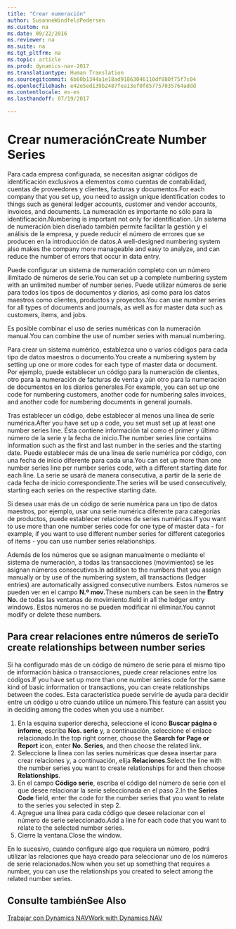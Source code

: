 ```yaml
---
title: "Crear numeración"
author: SusanneWindfeldPedersen
ms.custom: na
ms.date: 09/22/2016
ms.reviewer: na
ms.suite: na
ms.tgt_pltfrm: na
ms.topic: article
ms.prod: dynamics-nav-2017
ms.translationtype: Human Translation
ms.sourcegitcommit: 6b60b1344a1e18ad91863046110df880f75f7c04
ms.openlocfilehash: e42e5ed139b2487fea13ef0fd57757035764addd
ms.contentlocale: es-es
ms.lasthandoff: 07/19/2017

---
```


# <a name="create-number-series"></a><span data-ttu-id="992a7-102">Crear numeración</span><span class="sxs-lookup"><span data-stu-id="992a7-102">Create Number Series</span></span>

<span data-ttu-id="992a7-103">Para cada empresa configurada, se necesitan asignar códigos de identificación exclusivos a elementos como cuentas de contabilidad, cuentas de proveedores y clientes, facturas y documentos.</span><span class="sxs-lookup"><span data-stu-id="992a7-103">For each company that you set up, you need to assign unique identification codes to things such as general ledger accounts, customer and vendor accounts, invoices, and documents.</span></span> <span data-ttu-id="992a7-104">La numeración es importante no sólo para la identificación.</span><span class="sxs-lookup"><span data-stu-id="992a7-104">Numbering is important not only for identification.</span></span> <span data-ttu-id="992a7-105">Un sistema de numeración bien diseñado también permite facilitar la gestión y el análisis de la empresa, y puede reducir el número de errores que se producen en la introducción de datos.</span><span class="sxs-lookup"><span data-stu-id="992a7-105">A well-designed numbering system also makes the company more manageable and easy to analyze, and can reduce the number of errors that occur in data entry.</span></span>

<span data-ttu-id="992a7-106">Puede configurar un sistema de numeración completo con un número ilimitado de números de serie.</span><span class="sxs-lookup"><span data-stu-id="992a7-106">You can set up a complete numbering system with an unlimited number of number series.</span></span> <span data-ttu-id="992a7-107">Puede utilizar números de serie para todos los tipos de documentos y diarios, así como para los datos maestros como clientes, productos y proyectos.</span><span class="sxs-lookup"><span data-stu-id="992a7-107">You can use number series for all types of documents and journals, as well as for master data such as customers, items, and jobs.</span></span>

<span data-ttu-id="992a7-108">Es posible combinar el uso de series numéricas con la numeración manual.</span><span class="sxs-lookup"><span data-stu-id="992a7-108">You can combine the use of number series with manual numbering.</span></span>

<span data-ttu-id="992a7-109">Para crear un sistema numérico, establezca uno o varios códigos para cada tipo de datos maestros o documento.</span><span class="sxs-lookup"><span data-stu-id="992a7-109">You create a numbering system by setting up one or more codes for each type of master data or document.</span></span> <span data-ttu-id="992a7-110">Por ejemplo, puede establecer un código para la numeración de clientes, otro para la numeración de facturas de venta y aún otro para la numeración de documentos en los diarios generales.</span><span class="sxs-lookup"><span data-stu-id="992a7-110">For example, you can set up one code for numbering customers, another code for numbering sales invoices, and another code for numbering documents in general journals.</span></span>

<span data-ttu-id="992a7-111">Tras establecer un código, debe establecer al menos una línea de serie numérica.</span><span class="sxs-lookup"><span data-stu-id="992a7-111">After you have set up a code, you set must set up at least one number series line.</span></span> <span data-ttu-id="992a7-112">Ésta contiene información tal como el primer y último número de la serie y la fecha de inicio.</span><span class="sxs-lookup"><span data-stu-id="992a7-112">The number series line contains information such as the first and last number in the series and the starting date.</span></span> <span data-ttu-id="992a7-113">Puede establecer más de una línea de serie numérica por código, con una fecha de inicio diferente para cada una.</span><span class="sxs-lookup"><span data-stu-id="992a7-113">You can set up more than one number series line per number series code, with a different starting date for each line.</span></span> <span data-ttu-id="992a7-114">La serie se usará de manera consecutiva, a partir de la serie de cada fecha de inicio correspondiente.</span><span class="sxs-lookup"><span data-stu-id="992a7-114">The series will be used consecutively, starting each series on the respective starting date.</span></span>

<span data-ttu-id="992a7-115">Si desea usar más de un código de serie numérica para un tipo de datos maestros, por ejemplo, usar una serie numérica diferente para categorías de productos, puede establecer relaciones de series numéricas.</span><span class="sxs-lookup"><span data-stu-id="992a7-115">If you want to use more than one number series code for one type of master data - for example, if you want to use different number series for different categories of items - you can use number series relationships.</span></span>

<span data-ttu-id="992a7-116">Además de los números que se asignan manualmente o mediante el sistema de numeración, a todas las transacciones (movimientos) se les asignan números consecutivos.</span><span class="sxs-lookup"><span data-stu-id="992a7-116">In addition to the numbers that you assign manually or by use of the numbering system, all transactions (ledger entries) are automatically assigned consecutive numbers.</span></span> <span data-ttu-id="992a7-117">Estos números se pueden ver en el campo **N.º mov.**</span><span class="sxs-lookup"><span data-stu-id="992a7-117">These numbers can be seen in the **Entry No.**</span></span> <span data-ttu-id="992a7-118">de todas las ventanas de movimiento.</span><span class="sxs-lookup"><span data-stu-id="992a7-118">field in all the ledger entry windows.</span></span> <span data-ttu-id="992a7-119">Estos números no se pueden modificar ni eliminar.</span><span class="sxs-lookup"><span data-stu-id="992a7-119">You cannot modify or delete these numbers.</span></span>

## <a name="to-create-relationships-between-number-series"></a><span data-ttu-id="992a7-120">Para crear relaciones entre números de serie</span><span class="sxs-lookup"><span data-stu-id="992a7-120">To create relationships between number series</span></span>
<span data-ttu-id="992a7-121">Si ha configurado más de un código de número de serie para el mismo tipo de información básica o transacciones, puede crear relaciones entre los códigos.</span><span class="sxs-lookup"><span data-stu-id="992a7-121">If you have set up more than one number series code for the same kind of basic information or transactions, you can create relationships between the codes.</span></span> <span data-ttu-id="992a7-122">Esta característica puede servirle de ayuda para decidir entre un código u otro cuando utilice un número.</span><span class="sxs-lookup"><span data-stu-id="992a7-122">This feature can assist you in deciding among the codes when you use a number.</span></span>

1. <span data-ttu-id="992a7-123">En la esquina superior derecha, seleccione el icono **Buscar página o informe**, escriba **Nos. serie** y, a continuación, seleccione el enlace relacionado.</span><span class="sxs-lookup"><span data-stu-id="992a7-123">In the top right corner, choose the **Search for Page or Report** icon, enter **No. Series**, and then choose the related link.</span></span>
2. <span data-ttu-id="992a7-124">Seleccione la línea con las series numéricas que desea insertar para crear relaciones y, a continuación, elija **Relaciones**.</span><span class="sxs-lookup"><span data-stu-id="992a7-124">Select the line with the number series you want to create relationships for and then choose **Relationships**.</span></span>
3. <span data-ttu-id="992a7-125">En el campo **Código serie**, escriba el código del número de serie con el que desee relacionar la serie seleccionada en el paso 2.</span><span class="sxs-lookup"><span data-stu-id="992a7-125">In the **Series Code** field, enter the code for the number series that you want to relate to the series you selected in step 2.</span></span>
4. <span data-ttu-id="992a7-126">Agregue una línea para cada código que desee relacionar con el número de serie seleccionado.</span><span class="sxs-lookup"><span data-stu-id="992a7-126">Add a line for each code that you want to relate to the selected number series.</span></span>
5. <span data-ttu-id="992a7-127">Cierre la ventana.</span><span class="sxs-lookup"><span data-stu-id="992a7-127">Close the window.</span></span>

<span data-ttu-id="992a7-128">En lo sucesivo, cuando configure algo que requiera un número, podrá utilizar las relaciones que haya creado para seleccionar uno de los números de serie relacionados.</span><span class="sxs-lookup"><span data-stu-id="992a7-128">Now when you set up something that requires a number, you can use the relationships you created to select among the related number series.</span></span>

## <a name="see-also"></a><span data-ttu-id="992a7-129">Consulte también</span><span class="sxs-lookup"><span data-stu-id="992a7-129">See Also</span></span>
[<span data-ttu-id="992a7-130">Trabajar con Dynamics NAV</span><span class="sxs-lookup"><span data-stu-id="992a7-130">Work with Dynamics NAV</span></span>](ui-work-product.md)

